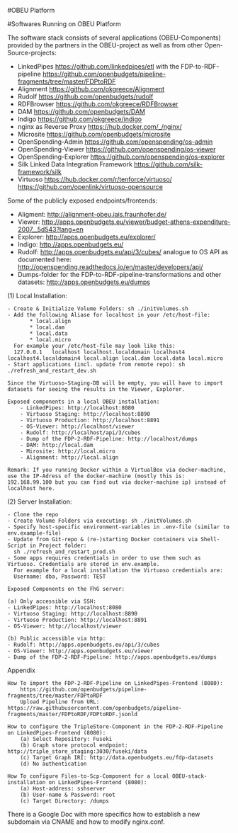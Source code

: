 #OBEU Platform

#Softwares Running on OBEU Platform

The software stack consists of several applications (OBEU-Components) provided by the partners in the OBEU-project as well as from other Open-Source-projects:

- LinkedPipes https://github.com/linkedpipes/etl with the FDP-to-RDF-pipeline https://github.com/openbudgets/pipeline-fragments/tree/master/FDPtoRDF
- Alignment https://github.com/okgreece/Alignment
- Rudolf https://github.com/openbudgets/rudolf
- RDFBrowser https://github.com/okgreece/RDFBrowser
- DAM https://github.com/openbudgets/DAM
- Indigo https://github.com/okgreece/indigo
- nginx as Reverse Proxy https://hub.docker.com/_/nginx/
- Microsite https://github.com/openbudgets/microsite
- OpenSpending-Admin https://github.com/openspending/os-admin
- OpenSpending-Viewer https://github.com/openspending/os-viewer
- OpenSpending-Explorer https://github.com/openspending/os-explorer
- Silk Linked Data Integration Framework https://github.com/silk-framework/silk
- Virtuoso https://hub.docker.com/r/tenforce/virtuoso/ https://github.com/openlink/virtuoso-opensource

Some of the publicly exposed endpoints/frontends:
- Aligment: http://alignment-obeu.iais.fraunhofer.de/
- Viewer: http://apps.openbudgets.eu/viewer/budget-athens-expenditure-2007__5d543?lang=en
- Explorer: http://apps.openbudgets.eu/explorer/
- Indigo: http://apps.openbudgets.eu/
- Rudolf: http://apps.openbudgets.eu/api/3/cubes/ analogue to OS API as documented here: http://openspending.readthedocs.io/en/master/developers/api/
- Dumps-folder for the FDP-to-RDF-pipeline-transformations and other datasets: http://apps.openbudgets.eu/dumps

(1) Local Installation:

    - Create & Initialize Volume Folders: sh ./initVolumes.sh
    - Add the following Aliase for localhost in your /etc/host-file:
           * local.align
           * local.dam
           * local.data
           * local.micro
      For example your /etc/host-file may look like this:
      127.0.0.1   localhost localhost.localdomain localhost4 localhost4.localdomain4 local.align local.dam local.data local.micro
    - Start applications (incl. update from remote repo): sh ./refresh_and_restart_dev.sh

    Since the Virtuoso-Staging-DB will be empty, you will have to import datasets for seeing the results in the Viewer, Explorer.

    Exposed components in a local OBEU installation:
        - LinkedPipes: http://localhost:8080
        - Virtuoso Staging: http://localhost:8890
        - Virtuoso Production: http://localhost:8891
        - OS-Viewer: http://localhost/viewer
        - Rudolf: http://localhost/api/3/cubes
        - Dump of the FDP-2-RDF-Pipeline: http://localhost/dumps
        - DAM: http://local.dam
        - Mirosite: http://local.micro
        - Alignment: http://local.align

    Remark: If you running Docker within a VirtualBox via docker-machine, use the IP-Adress of the docker-machine (mostly this is: 192.168.99.100 but you can find out via docker-machine ip) instead of localhost here.

(2) Server Installation:

    - Clone the repo
    - Create Volume Folders via executing: sh ./initVolumes.sh
    - Specify host-specific environment-variables in .env-file (similar to env.example-file)
    - Update from Git-repo & (re-)starting Docker containers via Shell-Script in Project folder:
      sh ./refresh_and_restart_prod.sh
    - Some apps requires credentials in order to use them such as Virtuoso. Credentials are stored in env.example.
      For example for a local installation the Virtuoso credentials are:
      Username: dba, Password: TEST

    Exposed Components on the FhG server:

    (a) Only accessible via SSH:
    - LinkedPipes: http://localhost:8080
    - Virtuoso Staging: http://localhost:8890
    - Virtuoso Production: http://localhost:8891
    - OS-Viewer: http://localhost/viewer

    (b) Public accessible via http:
    - Rudolf: http://apps.openbudgets.eu/api/3/cubes
    - OS-Viewer: http://apps.openbudgets.eu/viewer
    - Dump of the FDP-2-RDF-Pipeline: http://apps.openbudgets.eu/dumps

Appendix

    How To import the FDP-2-RDF-Pipeline on LinkedPipes-Frontend (8080):
        https://github.com/openbudgets/pipeline-fragments/tree/master/FDPtoRDF
        Upload Pipeline from URL: https://raw.githubusercontent.com/openbudgets/pipeline-fragments/master/FDPtoRDF/FDPtoRDF.jsonld

    How to configure the TripleStore-Component in the FDP-2-RDF-Pipeline on LinkedPipes-Frontend (8080):
        (a) Select Repository: Fuseki
        (b) Graph store protocol endpoint: http://triple_store_staging:3030/fuseki/data
        (c) Target Graph IRI: http://data.openbudgets.eu/fdp-datasets
        (d) No authentication

    How To configure Files-to-Scp-Component for a local OBEU-stack-installation on LinkedPipes-Frontend (8080):
        (a) Host-address: sshserver
        (b) User-name & Password: root
        (c) Target Directory: /dumps

There is a Google Doc with more specifics how to establish a new subdomain via CNAME and how to modify nginx.conf.
